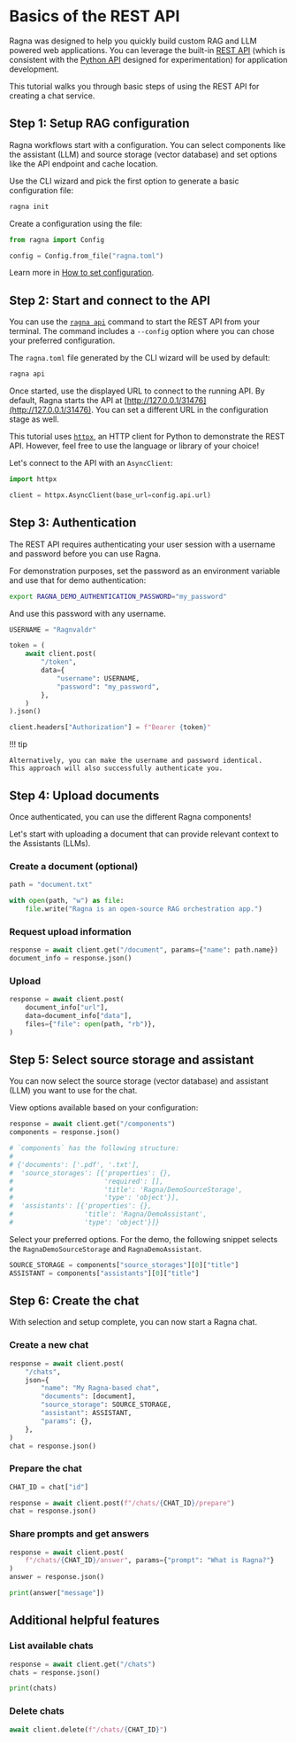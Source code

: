 # Basics of the REST API

Ragna was designed to help you quickly build custom RAG and LLM powered web
applications. You can leverage the built-in [REST API](../references/rest-api.md) (which
is consistent with the [Python API](../references/python-api.md) designed for
experimentation) for application development.

This tutorial walks you through basic steps of using the REST API for creating a chat
service.

## Step 1: Setup RAG configuration

Ragna workflows start with a configuration. You can select components like the assistant
(LLM) and source storage (vector database) and set options like the API endpoint and
cache location.

Use the CLI wizard and pick the first option to generate a basic configuration file:

```bash
ragna init
```

Create a configuration using the file:

```python
from ragna import Config

config = Config.from_file("ragna.toml")
```

Learn more in [How to set configuration](../references/config.md).

## Step 2: Start and connect to the API

You can use the [`ragna api`](../references/cli.md#ragna-api) command to start the REST
API from your terminal. The command includes a `--config` option where you can chose
your preferred configuration.

The `ragna.toml` file generated by the CLI wizard will be used by default:

```bash
ragna api
```

Once started, use the displayed URL to connect to the running API. By default, Ragna
starts the API at [http://127.0.0.1/31476](http://127.0.0.1/31476). You can set a
different URL in the configuration stage as well.

This tutorial uses [`httpx`](https://github.com/encode/httpx), an HTTP client for Python
to demonstrate the REST API. However, feel free to use the language or library of your
choice!

Let's connect to the API with an `AsyncClient`:

```python
import httpx

client = httpx.AsyncClient(base_url=config.api.url)
```

<!-- TODO: Add note about async preference -->

## Step 3: Authentication

The REST API requires authenticating your user session with a username and password
before you can use Ragna.

For demonstration purposes, set the password as an environment variable and use that for
demo authentication:

```bash
export RAGNA_DEMO_AUTHENTICATION_PASSWORD="my_password"
```

And use this password with any username.

```py
USERNAME = "Ragnvaldr"

token = (
    await client.post(
        "/token",
        data={
            "username": USERNAME,
            "password": "my_password",
        },
    )
).json()

client.headers["Authorization"] = f"Bearer {token}"
```

<!-- Note: "Ragnvaldr" means advice/counsel/ruler in Old Norse. Using this as the username instead of "Ragna" to not overload the term.-->

!!! tip

    Alternatively, you can make the username and password identical.
    This approach will also successfully authenticate you.

## Step 4: Upload documents

Once authenticated, you can use the different Ragna components!

Let's start with uploading a document that can provide relevant context to the
Assistants (LLMs).

### Create a document (optional)

```python
path = "document.txt"

with open(path, "w") as file:
    file.write("Ragna is an open-source RAG orchestration app.")
```

### Request upload information

```python
response = await client.get("/document", params={"name": path.name})
document_info = response.json()
```

### Upload

```python
response = await client.post(
    document_info["url"],
    data=document_info["data"],
    files={"file": open(path, "rb")},
)
```

## Step 5: Select source storage and assistant

You can now select the source storage (vector database) and assistant (LLM) you want to
use for the chat.

View options available based on your configuration:

```python
response = await client.get("/components")
components = response.json()

# `components` has the following structure:
#
# {'documents': ['.pdf', '.txt'],
#  'source_storages': [{'properties': {},
#                       'required': [],
#                       'title': 'Ragna/DemoSourceStorage',
#                       'type': 'object'}],
#  'assistants': [{'properties': {},
#                  'title': 'Ragna/DemoAssistant',
#                  'type': 'object'}]}
```

Select your preferred options. For the demo, the following snippet selects the
`RagnaDemoSourceStorage` and `RagnaDemoAssistant`.

```python
SOURCE_STORAGE = components["source_storages"][0]["title"]
ASSISTANT = components["assistants"][0]["title"]
```

## Step 6: Create the chat

With selection and setup complete, you can now start a Ragna chat.

### Create a new chat

```python
response = await client.post(
    "/chats",
    json={
        "name": "My Ragna-based chat",
        "documents": [document],
        "source_storage": SOURCE_STORAGE,
        "assistant": ASSISTANT,
        "params": {},
    },
)
chat = response.json()
```

### Prepare the chat

```python
CHAT_ID = chat["id"]

response = await client.post(f"/chats/{CHAT_ID}/prepare")
chat = response.json()
```

### Share prompts and get answers

```python
response = await client.post(
    f"/chats/{CHAT_ID}/answer", params={"prompt": "What is Ragna?"}
)
answer = response.json()

print(answer["message"])
```

## Additional helpful features

### List available chats

```python
response = await client.get("/chats")
chats = response.json()

print(chats)
```

### Delete chats

```python
await client.delete(f"/chats/{CHAT_ID}")
```
